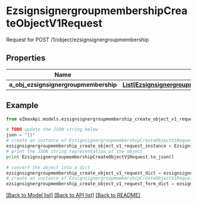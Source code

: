 # EzsignsignergroupmembershipCreateObjectV1Request

Request for POST /1/object/ezsignsignergroupmembership

## Properties
Name | Type | Description | Notes
------------ | ------------- | ------------- | -------------
**a_obj_ezsignsignergroupmembership** | [**List[EzsignsignergroupmembershipRequestCompound]**](EzsignsignergroupmembershipRequestCompound.md) |  | 

## Example

```python
from eZmaxApi.models.ezsignsignergroupmembership_create_object_v1_request import EzsignsignergroupmembershipCreateObjectV1Request

# TODO update the JSON string below
json = "{}"
# create an instance of EzsignsignergroupmembershipCreateObjectV1Request from a JSON string
ezsignsignergroupmembership_create_object_v1_request_instance = EzsignsignergroupmembershipCreateObjectV1Request.from_json(json)
# print the JSON string representation of the object
print EzsignsignergroupmembershipCreateObjectV1Request.to_json()

# convert the object into a dict
ezsignsignergroupmembership_create_object_v1_request_dict = ezsignsignergroupmembership_create_object_v1_request_instance.to_dict()
# create an instance of EzsignsignergroupmembershipCreateObjectV1Request from a dict
ezsignsignergroupmembership_create_object_v1_request_form_dict = ezsignsignergroupmembership_create_object_v1_request.from_dict(ezsignsignergroupmembership_create_object_v1_request_dict)
```
[[Back to Model list]](../README.md#documentation-for-models) [[Back to API list]](../README.md#documentation-for-api-endpoints) [[Back to README]](../README.md)


